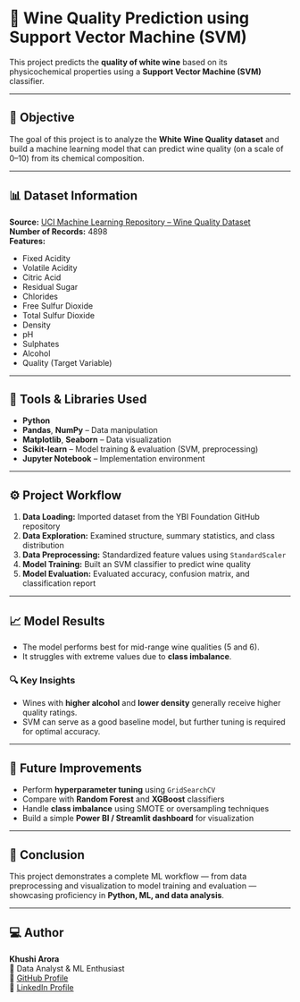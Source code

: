 # 🍷 Wine Quality Prediction using Support Vector Machine (SVM)

This project predicts the **quality of white wine** based on its physicochemical properties using a **Support Vector Machine (SVM)** classifier.

---

## 🧠 Objective
The goal of this project is to analyze the **White Wine Quality dataset** and build a machine learning model that can predict wine quality (on a scale of 0–10) from its chemical composition.

---

## 📊 Dataset Information
**Source:** [UCI Machine Learning Repository – Wine Quality Dataset](https://archive.ics.uci.edu/ml/datasets/Wine+Quality)  
**Number of Records:** 4898  
**Features:**
- Fixed Acidity  
- Volatile Acidity  
- Citric Acid  
- Residual Sugar  
- Chlorides  
- Free Sulfur Dioxide  
- Total Sulfur Dioxide  
- Density  
- pH  
- Sulphates  
- Alcohol  
- Quality (Target Variable)

---

## 🧩 Tools & Libraries Used
- **Python**
- **Pandas**, **NumPy** – Data manipulation
- **Matplotlib**, **Seaborn** – Data visualization
- **Scikit-learn** – Model training & evaluation (SVM, preprocessing)
- **Jupyter Notebook** – Implementation environment

---

## ⚙️ Project Workflow
1. **Data Loading:** Imported dataset from the YBI Foundation GitHub repository  
2. **Data Exploration:** Examined structure, summary statistics, and class distribution  
3. **Data Preprocessing:** Standardized feature values using `StandardScaler`  
4. **Model Training:** Built an SVM classifier to predict wine quality  
5. **Model Evaluation:** Evaluated accuracy, confusion matrix, and classification report  

---

## 📈 Model Results
- The model performs best for mid-range wine qualities (5 and 6).  
- It struggles with extreme values due to **class imbalance**.  

### 🔍 Key Insights
- Wines with **higher alcohol** and **lower density** generally receive higher quality ratings.  
- SVM can serve as a good baseline model, but further tuning is required for optimal accuracy.

---

## 🚀 Future Improvements
- Perform **hyperparameter tuning** using `GridSearchCV`  
- Compare with **Random Forest** and **XGBoost** classifiers  
- Handle **class imbalance** using SMOTE or oversampling techniques  
- Build a simple **Power BI / Streamlit dashboard** for visualization

---

## 🏁 Conclusion
This project demonstrates a complete ML workflow — from data preprocessing and visualization to model training and evaluation — showcasing proficiency in **Python, ML, and data analysis**.

---

## 💻 Author
**Khushi Arora**  
📍 Data Analyst & ML Enthusiast  
🔗 [GitHub Profile](https://github.com/khushi-2207)  
🔗 [LinkedIn Profile](https://linkedin.com/in/khushi-0710s)
